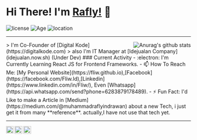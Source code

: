 # Hi There! I'm [Rafly!](https://fliw.github.io) 👋

![license](https://img.shields.io/github/license/Fliw/Fliw)
![Age](https://img.shields.io/badge/Age-19-blue)
![location](https://img.shields.io/badge/Live%20in-Yogyakarta-yellow)
<hr>
<a href="https://github.com/anuraghazra/github-readme-stats"><img align="right" src="https://github-readme-stats.anuraghazra1.vercel.app/api?username=fliw&show_icons=true&theme=tokyonight" alt="Anurag's github stats" /></a>
> I'm Co-Founder of [Digital Kode](https://digitalkode.com)
> also I'm IT Manager at [Idejualan Company](idejualan.now.sh) (Under Dev) 
### Current Activity
- :electron: I'm Currently Learning React JS for Frontend Frameworks.
- 📫 How To Reach Me: [My Personal Website](https://fliw.github.io),[Facebook](https://facebook.com/Fliw.Id),[Linkedin](https://www.linkedin.com/in/Fliw/), Even [Whatsapp](https://api.whatsapp.com/send?phone=6283879178489).
- ⚡ Fun Fact: I'd Like to make a Article in [Medium](https://medium.com/@muhammadraflyindrawan) about a new Tech, i just get it from many **reference**. actually,I have not use that tech yet.
<hr/>
<a href="https://www.linkedin.com/in/Fliw/">
  <img align="left" alt="Rafly Indrawan | LinkedIn" width="20px" src="https://image.flaticon.com/icons/png/512/174/174857.png" />
</a>
<a href="https://web.facebook.com/Fliw.id">
  <img align="left" alt="Rafly Indrawan | Facebook" width="21px" src="https://image.flaticon.com/icons/png/512/174/174848.png" />
</a>
<a href="https://api.whatsapp.com/send?phone=6283879178489">
  <img align="left" alt="Rafly's Whatsapp" width="21px" src="https://pngimage.net/wp-content/uploads/2018/06/whatsapp-flat-icon-png-5.png" />
</a>
